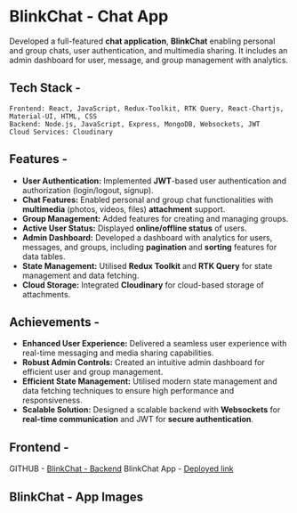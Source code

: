 # BlinkChat - Chat App

Developed a full-featured **chat application**, **BlinkChat** enabling personal and group chats, user authentication, and multimedia sharing. It includes an admin dashboard for user, message, and group management with analytics.

## Tech Stack -    
    Frontend: React, JavaScript, Redux-Toolkit, RTK Query, React-Chartjs, Material-UI, HTML, CSS
    Backend: Node.js, JavaScript, Express, MongoDB, Websockets, JWT
    Cloud Services: Cloudinary


## Features -

- **User Authentication:** Implemented **JWT**-based user authentication and authorization (login/logout, signup).
- **Chat Features:** Enabled personal and group chat functionalities with **multimedia** (photos, videos, files) **attachment** support.
- **Group Management:** Added features for creating and managing groups.
- **Active User Status:** Displayed **online/offline status** of users.
- **Admin Dashboard:** Developed a dashboard with analytics for users, messages, and groups, including **pagination** and **sorting** features for data tables.
- **State Management:** Utilised **Redux Toolkit** and **RTK Query** for state management and data fetching.
- **Cloud Storage:** Integrated **Cloudinary** for cloud-based storage of attachments.


## Achievements - 

- **Enhanced User Experience:** Delivered a seamless user experience with real-time messaging and media sharing capabilities.
- **Robust Admin Controls:** Created an intuitive admin dashboard for efficient user and group management.
- **Efficient State Management:** Utilised modern state management and data fetching techniques to ensure high performance and responsiveness.
- **Scalable Solution:** Designed a scalable backend with **Websockets** for **real-time communication** and JWT for **secure authentication**.


## Frontend - 
GITHUB - [BlinkChat - Backend](https://github.com/Prafful33Tak/blinkchat-backend)
BlinkChat App - [Deployed link](https://blinkchat-frontend.vercel.app/)

## BlinkChat - App Images
